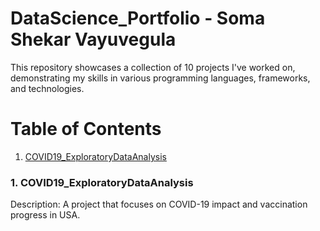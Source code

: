 # DataScience_Portfolio - Soma Shekar Vayuvegula

This repository showcases a collection of 10 projects I've worked on, demonstrating my skills in various programming languages, frameworks, and technologies.

# Table of Contents

1. [COVID19_ExploratoryDataAnalysis](https://github.com/somas1986/DataScience_Portfolio/tree/main/COVID19_ExploratoryDataAnalysis)

### 1. COVID19_ExploratoryDataAnalysis

Description: A project that focuses on COVID-19 impact and vaccination progress in USA.
